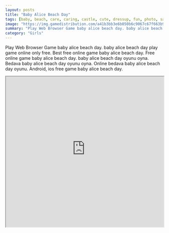 ```yaml
---
layout: posts
title: "Baby Alice Beach Day"
tags: [baby, beach, care, caring, castle, cute, dressup, fun, photo, sand, free, online, games, oyna, game, free, games, play, play, games]
image: "https://img.gamedistribution.com/a41b3bb3e6b050b6c9067c67f663b915.jpg"
summary: "Play Web Browser Game baby alice beach day. baby alice beach day play game online only free. Best free online game baby alice beach day. Free online game baby alice beach day. baby alice beach day oyunu oyna. Bedava baby alice beach day oyunu oyna. Online bedava baby alice beach day oyunu. Android, ios free game baby alice beach day."
category: "Girls"
---
```


Play Web Browser Game baby alice beach day. baby alice beach day play game online only free. Best free online game baby alice beach day. Free online game baby alice beach day. baby alice beach day oyunu oyna. Bedava baby alice beach day oyunu oyna. Online bedava baby alice beach day oyunu. Android, ios free game baby alice beach day.

<iframe width="100%" height="480px;" src="https://flash.gamedistribution.com?game=a41b3bb3e6b050b6c9067c67f663b915"></iframe>